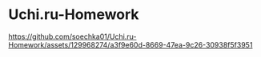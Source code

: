 # Uchi.ru-Homework


https://github.com/soechka01/Uchi.ru-Homework/assets/129968274/a3f9e60d-8669-47ea-9c26-30938f5f3951

